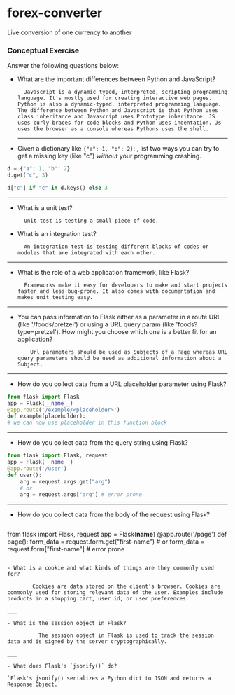 # forex-converter
Live conversion of one currency to another

### Conceptual Exercise 

Answer the following questions below:

- What are the important differences between Python and JavaScript?

		Javascript is a dynamic typed, interpreted, scripting programming language. It's mostly used for creating interactive web pages. Python is also a dynamic-typed, interpreted programming language. The difference between Python and Javascript is that Python uses class inheritance and Javascript uses Prototype inheritance. JS uses curly braces for code blocks and Python uses indentation. Js uses the browser as a console whereas Pythons uses the shell.

  ***

- Given a dictionary like `{"a": 1, "b": 2}`: , list two ways you can try to get a missing key (like "c") _without_ your programming crashing.

```Python
d = {"a": 1, "b": 2}
d.get("c", 3)

d["c"] if "c" in d.keys() else 3
```

***

- What is a unit test?

		Unit test is testing a small piece of code.
  

- What is an integration test?

		An integration test is testing different blocks of codes or modules that are integrated with each other.

___

- What is the role of a web application framework, like Flask?

		Frameworks make it easy for developers to make and start projects faster and less bug-prone. It also comes with documentation and makes unit testing easy.
  
___

- You can pass information to Flask either as a parameter in a route URL (like '/foods/pretzel') or using a URL query param (like 'foods?type=pretzel'). How might you choose which one is a better fit for an application?

		  Url parameters should be used as Subjects of a Page whereas URL query parameters should be used as additional information about a Subject.

___

- How do you collect data from a URL placeholder parameter using Flask?

```Python
from flask import Flask
app = Flask(__name__)
@app.route('/example/<placeholder>')
def example(placeholder):
# we can now use placeholder in this function block

```

___

- How do you collect data from the query string using Flask?

```Python
from flask import Flask, request
app = Flask(__name__)
@app.route('/user')
def user():
	arg = request.args.get("arg")
	# or
	arg = request.args["arg"] # error prone
```
  
___

- How do you collect data from the body of the request using Flask?

  ```Python
from flask import Flask, request
app = Flask(__name__)
@app.route('/page')
def page():
	form_data = request.form.get("first-name")
	# or
	form_data = request.form["first-name"] # error prone
```

- What is a cookie and what kinds of things are they commonly used for?

		Cookies are data stored on the client's browser. Cookies are commonly used for storing relevant data of the user. Examples include products in a shopping cart, user id, or user preferences.

___

- What is the session object in Flask?

		  The session object in Flask is used to track the session data and is signed by the server cryptographically.

___

- What does Flask's `jsonify()` do?

`Flask's jsonify() serializes a Python dict to JSON and returns a Response Object.`
